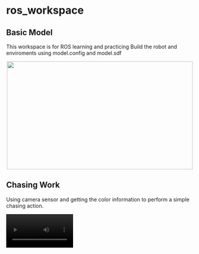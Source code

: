 # ros_workspace
## Basic Model
This workspace is for ROS learning and practicing
Build the robot and enviroments using model.config and model.sdf
<p align="center">
  <img src="Screenshot from 2021-07-24 22-46-44.png" width=500 height=290>
</p>

## Chasing Work
Using camera sensor and getting the color information to perform a simple chasing action.

<video src='simplescreenrecorder-2021-09-11_00.51.31.mp4' width=180/>
    

